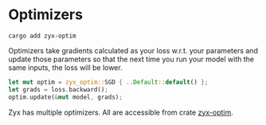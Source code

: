 # Optimizers

```shell
cargo add zyx-optim
```

Optimizers take gradients calculated as your loss w.r.t. your parameters and update those parameters
so that the next time you run your model with the same inputs, the loss will be lower.

```rust
let mut optim = zyx_optim::SGD { ..Default::default() };
let grads = loss.backward();
optim.update(&mut model, grads);
```

Zyx has multiple optimizers. All are accessible from crate [zyx-optim](https://docs.rs/zyx-optim/latest/zyx-optim/index.html).
